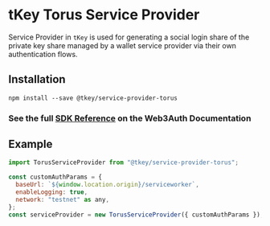 # tKey Torus Service Provider

Service Provider in `tKey` is used for generating a social login share of the private key share managed by a wallet service provider via
their own authentication flows. 

## Installation

```shell
npm install --save @tkey/service-provider-torus
```

### See the full [SDK Reference](https://web3auth.io/docs/sdk/self-host/service-provider) on the Web3Auth Documentation

## Example

``` js
import TorusServiceProvider from "@tkey/service-provider-torus";

const customAuthParams = {
  baseUrl: `${window.location.origin}/serviceworker`,
  enableLogging: true,
  network: "testnet" as any,
};
const serviceProvider = new TorusServiceProvider({ customAuthParams });
```